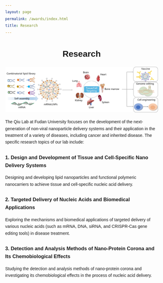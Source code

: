```yaml
---
layout: page
permalink: /awards/index.html
title: Research
---
```

<head>
    <meta charset="UTF-8">
    <meta name="viewport" content="width=device-width, initial-scale=1.0">
    <style>
        body {
            font-family: Arial, sans-serif;
            margin: 20px;
            line-height: 1.6;
        }
        .research-section {
            max-width: 800px;
            margin: 0 auto;
        }
        h1 {
            text-align: center;
        }
        .research-direction {
            margin-bottom: 26px;
        }
        .research-direction h2 {
            color: #007bff;
        }
        .research-direction ul {
            list-style-type: disc;
            padding-left: 20px;
        }
    </style>
</head>
<body>
    <div>
        <h1>Research</h1>
        <img src="/images/lnp-sc.jpg" alt="lnp">
    </div>
    <div class="research-section">
        <div class="research-direction">
        <p>The Qiu Lab at Fudan University focuses on the development of the next-generation of non-viral nanoparticle delivery systems and their application in the treatment of a variety of diseases, including cancer and inherited disease. The specific research topics of our lab include:</p>
        </div>
    <div class="research-direction">
    <h3>1. Design and Development of Tissue and Cell-Specific Nano Delivery Systems</h3>
    <p>Designing and developing lipid nanoparticles and functional polymeric nanocarriers to achieve tissue and cell-specific nucleic acid delivery.</p>
    </div>
    <div class="research-direction">
    <h3>2. Targeted Delivery of Nucleic Acids and Biomedical Applications</h3>
    <p>Exploring the mechanisms and biomedical applications of targeted delivery of various nucleic acids (such as mRNA, DNA, siRNA, and CRISPR-Cas gene editing tools) in disease treatment.</p>
    </div>
    <div class="research-direction">
    <h3>3. Detection and Analysis Methods of Nano-Protein Corona and Its Chemobiological Effects</h3>
    <p>Studying the detection and analysis methods of nano-protein corona and investigating its chemobiological effects in the process of nucleic acid delivery.</p>
    </div>
</div>

</body>

